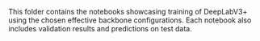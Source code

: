This folder contains the notebooks showcasing training of DeepLabV3+ using the chosen effective backbone configurations. Each notebook also includes validation results and predictions on test data. 
